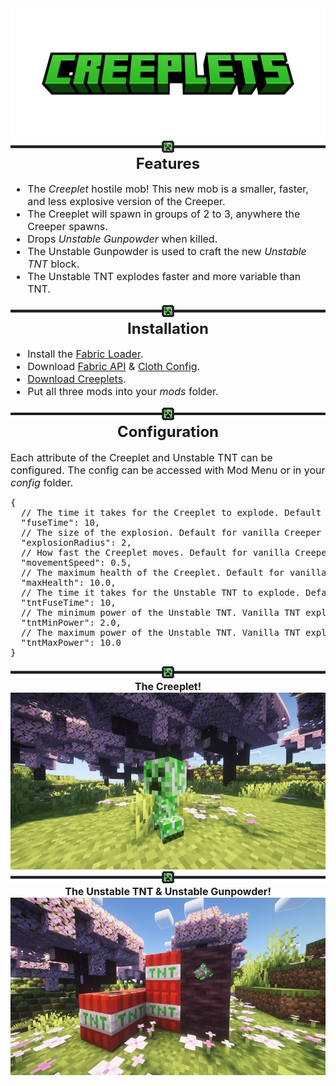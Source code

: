 <!--suppress HtmlDeprecatedTag -->
<center>
<a href="https://github.com/seaneoo/creeplets">
<img src=".github/assets/image.png" alt="Creeplets">
</a>
</center>

<img src=".github/assets/linebreak.png" alt="">

<center>
<font size="5">
<strong>Features</strong>
</font>
</center>
<font size="3">
<ul>
<li>The <i>Creeplet</i> hostile mob! This new mob is a smaller, faster, and less explosive version of the Creeper.</li>
<li>The Creeplet will spawn in groups of 2 to 3, anywhere the Creeper spawns.</li>
<li>Drops <i>Unstable Gunpowder</i> when killed.</li>
<li>The Unstable Gunpowder is used to craft the new <i>Unstable TNT</i> block.</li>
<li>The Unstable TNT explodes faster and more variable than TNT.</li>
</ul>
</font>

<img src=".github/assets/linebreak.png" alt="">

<center>
<font size="5">
<strong>Installation</strong>
</font>
</center>
<font size="3">
<ul>
<li>Install the <a href="https://fabricmc.net/">Fabric Loader</a>.</li>
<li>Download <a href="https://modrinth.com/mod/fabric-api">Fabric API</a> & <a href="https://modrinth.com/mod/cloth-config">Cloth Config</a>.</li>
<li><a href="https://modrinth.com/mod/creeplets/versions">Download Creeplets</a>.</li>
<li>Put all three mods into your <i>mods</i> folder.</li>
</ul>
</font>

<img src=".github/assets/linebreak.png" alt="">

<center>
<font size="5">
<strong>Configuration</strong>
</font>
</center>
<br/>
<font size="3">Each attribute of the Creeplet and Unstable TNT can be configured. The config can be accessed with Mod Menu or in your <i>config</i> folder.</font>
<pre>
{
  // The time it takes for the Creeplet to explode. Default for vanilla Creeper is '30'.
  "fuseTime": 10,
  // The size of the explosion. Default for vanilla Creeper is '3'.
  "explosionRadius": 2,
  // How fast the Creeplet moves. Default for vanilla Creeper is '0.25'.
  "movementSpeed": 0.5,
  // The maximum health of the Creeplet. Default for vanilla Creeper is '20'.
  "maxHealth": 10.0,
  // The time it takes for the Unstable TNT to explode. Default for vanilla TNT is '80'.
  "tntFuseTime": 10,
  // The minimum power of the Unstable TNT. Vanilla TNT explodes at a power of '4'.
  "tntMinPower": 2.0,
  // The maximum power of the Unstable TNT. Vanilla TNT explodes at a power of '4'.
  "tntMaxPower": 10.0
}
</pre>

<img src=".github/assets/linebreak.png" alt="">

<center><font size="3"><strong>The Creeplet!</strong></font></center>
<img src=".github/assets/2024-10-14_09.47.23.png" alt="">

<img src=".github/assets/linebreak.png" alt="">

<center><font size="3"><strong>The Unstable TNT & Unstable Gunpowder!</strong></font></center>
<img src=".github/assets/2024-10-14_09.46.47.png" alt="">
